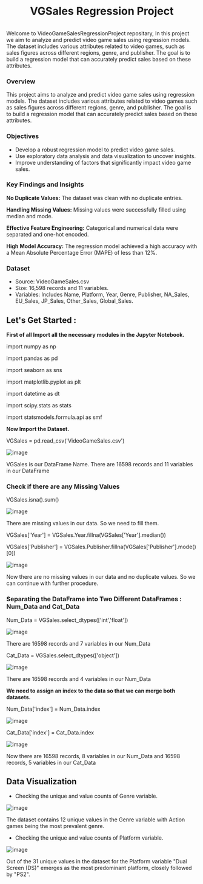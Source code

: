 #### <div align="center"> <h1> VGSales Regression Project </h1> </div>

<p align="center">
  <img src="https://github.com/Swagath123Koyada/VideoGameSalesRegressionProject/assets/164196153/ec4646d0-d4ca-44c0-aa2d-219d2e1b9963" alt="">
</p>

Welcome to VideoGameSalesRegressionProject repositary, In this project we aim to analyze and predict video game sales using regression models. The dataset includes various attributes related to video games, such as sales figures across different regions, genre, and publisher. The goal is to build a regression model that can accurately predict sales based on these attributes. 

### Overview
This project aims to analyze and predict video game sales using regression models. The dataset includes various attributes related to video games such as sales figures across different regions, genre, and publisher. The goal is to build a regression model that can accurately predict sales based on these attributes.

### Objectives

- Develop a robust regression model to predict video game sales.
- Use exploratory data analysis and data visualization to uncover insights.
- Improve understanding of factors that significantly impact video game sales.

### Key Findings and Insights

**No Duplicate Values:** The dataset was clean with no duplicate entries.

**Handling Missing Values:** Missing values were successfully filled using median and mode.

**Effective Feature Engineering:** Categorical and numerical data were separated and one-hot encoded.

**High Model Accuracy:** The regression model achieved a high accuracy with a Mean Absolute Percentage Error (MAPE) of less than 12%.

### Dataset

- Source: VideoGameSales.csv
- Size: 16,598 records and 11 variables.
- Variables: Includes Name, Platform, Year, Genre, Publisher, NA_Sales, EU_Sales, JP_Sales, Other_Sales, Global_Sales.

## Let's Get Started :

**First of all Import all the necessary modules in the Jupyter Notebook.**

import numpy as np

import pandas as pd

import seaborn as sns

import matplotlib.pyplot as plt          

import datetime as dt 

import scipy.stats as stats

import statsmodels.formula.api as smf

**Now Import the Dataset.**

VGSales = pd.read_csv('VideoGameSales.csv')

![image](https://github.com/Swagath123Koyada/VideoGameSalesRegressionProject/assets/164196153/9cbe3368-a4d6-423d-b252-56cb992114d2)

VGSales is our DataFrame Name. There are 16598 records and 11 variables in our DataFrame

### Check if there are any Missing Values

VGSales.isna().sum()

![image](https://github.com/Swagath123Koyada/VideoGameSalesRegressionProject/assets/164196153/67a55373-30b4-4b95-94da-e631221e6446)

There are missing values in our data. So we need to fill them.

VGSales['Year'] = VGSales.Year.fillna(VGSales['Year'].median())

VGSales['Publisher'] = VGSales.Publisher.fillna(VGSales['Publisher'].mode()[0])

![image](https://github.com/Swagath123Koyada/VideoGameSalesRegressionProject/assets/164196153/887872fd-ad6c-47cd-84ad-8bb69fab8df8)

Now there are no missing values in our data and no duplicate values. So we can continue with further procedure.

### Separating the DataFrame into Two Different DataFrames : Num_Data and Cat_Data

Num_Data = VGSales.select_dtypes(['int','float'])

![image](https://github.com/Swagath123Koyada/VideoGameSalesRegressionProject/assets/164196153/ad2ac582-4261-4d32-8fcc-3a240e7edce8)

There are 16598 records and 7 variables in our Num_Data

Cat_Data = VGSales.select_dtypes(['object'])

![image](https://github.com/Swagath123Koyada/VideoGameSalesRegressionProject/assets/164196153/a96ab755-e3fb-4b4f-b92d-34709e57452c)

There are 16598 records and 4 variables in our Num_Data

**We need to assign an index to the data so that we can merge both datasets.**

Num_Data['index'] = Num_Data.index

![image](https://github.com/Swagath123Koyada/VideoGameSalesRegressionProject/assets/164196153/b909018a-2168-4195-88e6-88d89ccdedc6)

Cat_Data['index'] = Cat_Data.index

![image](https://github.com/Swagath123Koyada/VideoGameSalesRegressionProject/assets/164196153/be5c141e-60bb-4686-a501-caec2503b00e)

Now there are 16598 records, 8 variables in our Num_Data and 16598 records, 5 variables in our Cat_Data

## Data Visualization

- Checking the unique and value counts of Genre variable.

![image](https://github.com/Swagath123Koyada/VideoGameSalesRegressionProject/assets/164196153/effbe9d2-ffbd-4cde-9c6e-b22bdd083530)

The dataset contains 12 unique values in the Genre variable with Action games being the most prevalent genre.

- Checking the unique and value counts of Platform variable.

![image](https://github.com/Swagath123Koyada/VideoGameSalesRegressionProject/assets/164196153/0c6f756c-d891-40f6-8714-53f0b9fe9487)

Out of the 31 unique values in the dataset for the Platform variable "Dual Screen (DS)" emerges as the most predominant platform, closely followed by "PS2".


















































